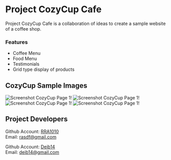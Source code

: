 # Project CozyCup Cafe

Project CozyCup Cafe is a collaboration of ideas
to create a sample website of a coffee shop.

### Features

- Coffee Menu
- Food Menu
- Testimonials
- Grid type display of products

## CozyCup Sample Images

![Screenshot CozyCup Page 1!](https://github.com/RRA1010/CozyCup_RR/tree/main/img/screenshot_1.png)
![Screenshot CozyCup Page 1!](https://github.com/RRA1010/CozyCup_RR/tree/main/img/screenshot_2.png)
![Screenshot CozyCup Page 1!](https://github.com/RRA1010/CozyCup_RR/tree/main/img/screenshot_3.png)
![Screenshot CozyCup Page 1!](https://github.com/RRA1010/CozyCup_RR/tree/main/img/screenshot_4.png)

## Project Developers
Github Account: [RRA1010](https://github.com/RRA1010)   
Email: rasdf@gmail.com

Github Account: [Deib14](https://github.com/Deib14)  
Email: deib14@gmail.com
